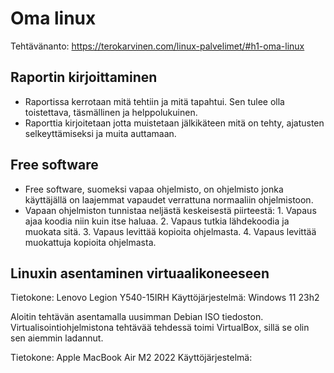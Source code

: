 # Oma linux

Tehtävänanto: https://terokarvinen.com/linux-palvelimet/#h1-oma-linux

## Raportin kirjoittaminen
- Raportissa kerrotaan mitä tehtiin ja mitä tapahtui. Sen tulee olla toistettava, täsmällinen ja helppolukuinen.
- Raporttia kirjoitetaan jotta muistetaan jälkikäteen mitä on tehty, ajatusten selkeyttämiseksi ja muita auttamaan.

## Free software
- Free software, suomeksi vapaa ohjelmisto, on ohjelmisto jonka käyttäjällä on laajemmat vapaudet verrattuna normaaliin ohjelmistoon.
- Vapaan ohjelmiston tunnistaa neljästä keskeisestä piirteestä: 1. Vapaus ajaa koodia niin kuin itse haluaa. 2. Vapaus tutkia lähdekoodia ja muokata sitä. 3. Vapaus levittää kopioita ohjelmasta. 4. Vapaus levittää muokattuja kopioita ohjelmasta.

## Linuxin asentaminen virtuaalikoneeseen
Tietokone: Lenovo Legion Y540-15IRH 
Käyttöjärjestelmä: Windows 11 23h2

Aloitin tehtävän asentamalla uusimman Debian ISO tiedoston. Virtualisointiohjelmistona tehtävää tehdessä toimi VirtualBox, sillä se olin sen aiemmin ladannut.



Tietokone: Apple MacBook Air M2 2022
Käyttöjärjestelmä: 
